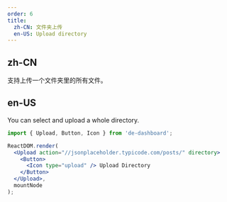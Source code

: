 ```yaml
---
order: 6
title:
  zh-CN: 文件夹上传
  en-US: Upload directory
---
```


## zh-CN

支持上传一个文件夹里的所有文件。

## en-US

You can select and upload a whole directory.

````jsx
import { Upload, Button, Icon } from 'de-dashboard';

ReactDOM.render(
  <Upload action="//jsonplaceholder.typicode.com/posts/" directory>
    <Button>
      <Icon type="upload" /> Upload Directory
    </Button>
  </Upload>,
  mountNode
);
````
